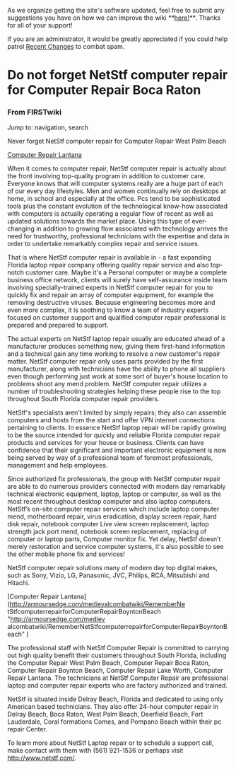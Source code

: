 As we organize getting the site's software updated, feel free to submit any
suggestions you have on how we can improve the wiki
_**_[here!](/index.php/User:Hallry/Suggestions "User:Hallry/Suggestions"
)_**_. Thanks for all of your support!

If you are an administrator, it would be greatly appreciated if you could help
patrol [Recent Changes](/index.php/Special:Recentchanges
"Special:Recentchanges" ) to combat spam.

# Do not forget NetStf computer repair for Computer Repair Boca Raton

### From FIRSTwiki

Jump to: navigation, search

Never forget NetStf computer repair for Computer Repair West Palm Beach

[Computer Repair Lantana](http://www.netstf.com/about-netstf/
"http://www.netstf.com/about-netstf/" )

When it comes to computer repair, NetStf computer repair is actually about the
front involving top-quality program in addition to customer care. Everyone
knows that will computer systems really are a huge part of each of our every
day lifestyles. Men and women continually rely on desktops at home, in school
and especially at the office. Pcs tend to be sophisticated tools plus the
constant evolution of the technological know-how associated with computers is
actually operating a regular flow of recent as well as updated solutions
towards the market place. Using this type of ever-changing in addition to
growing flow associated with technology arrives the need for trustworthy,
professional technicians with the expertise and data in order to undertake
remarkably complex repair and service issues.

  
That is where NetStf computer repair is available in - a fast expanding
Florida laptop repair company offering quality repair service and also top-
notch customer care. Maybe it's a Personal computer or maybe a complete
business office network, clients will surely have self-assurance inside team
involving specially-trained experts in NetStf computer repair for you to
quickly fix and repair an array of computer equipment, for example the
removing destructive viruses. Because engineering becomes more and even more
complex, it is soothing to know a team of industry experts focused on customer
support and qualified computer repair professional is prepared and prepared to
support.

The actual experts on NetStf laptop repair usually are educated ahead of a
manufacturer produces something new, giving them first-hand information and a
technical gain any time working to resolve a new customer's repair matter.
NetStf computer repair only uses parts provided by the first manufacturer,
along with technicians have the ability to phone all suppliers even though
performing just work at some sort of buyer's house location to problems shoot
any mend problem. NetStf computer repair utilizes a number of troubleshooting
strategies helping these people rise to the top throughout South Florida
computer repair providers.

NetStf's specialists aren't limited by simply repairs; they also can assemble
computers and hosts from the start and offer VPN internet connections
pertaining to clients. In essence NetStf laptop repair will be rapidly growing
to be the source intended for quickly and reliable Florida computer repair
products and services for your house or business. Clients can have confidence
that their significant and important electronic equipment is now being served
by way of a professional team of foremost professionals, management and help
employees.

Since authorized fix professionals, the group with NetStf computer repair are
able to do numerous providers connected with modern day remarkably technical
electronic equipment, laptop, laptop or computer, as well as the most recent
throughout desktop computer and also laptop computers. NetStf’s on-site
computer repair services which include laptop computer mend, motherboard
repair, virus eradication, display screen repair, hard disk repair, notebook
computer Live view screen replacement, laptop strength jack port mend,
notebook screen replacement, replacing of computer or laptop parts, Computer
monitor fix. Yet delay, NetStf doesn’t merely restoration and service computer
systems, it's also possible to see the other mobile phone fix and services!

NetStf computer repair solutions many of modern day top digital makes, such as
Sony, Vizio, LG, Panasonic, JVC, Philips, RCA, Mitsubishi and Hitachi.

[Computer Repair Lantana](http://armoursedge.com/medievalcombatwiki/RememberNe
tStfcomputerrepairforComputerRepairBoyntonBeach "http://armoursedge.com/mediev
alcombatwiki/RememberNetStfcomputerrepairforComputerRepairBoyntonBeach" )

The professional staff with NetStf Computer Repair is committed to carrying
out high quality benefit their customers throughout South Florida, including
the Computer Repair West Palm Beach, Computer Repair Boca Raton, Computer
Repair Boynton Beach, Computer Repair Lake Worth, Computer Repair Lantana. The
technicians at NetStf Computer Repair are professional laptop and computer
repair experts who are factory authorized and trained.

NetStf is situated inside Delray Beach, Florida and dedicated to using only
American based technicians. They also offer 24-hour computer repair in Delray
Beach, Boca Raton, West Palm Beach, Deerfield Beach, Fort Lauderdale, Coral
formations Comes, and Pompano Beach within their pc repair Center.

To learn more about NetStf Laptop repair or to schedule a support call, make
contact with them with (561) 921-1536 or perhaps visit
<http://www.netstf.com/>.

